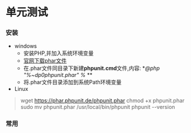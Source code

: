 # 单元测试

### 安装
- windows
    - 安装PHP,并加入系统环境变量
    - [官网下载phar文件](http://www.phpunit.cn)
    - 在.phar文件同目录下新建**phpunit.cmd**文件,内容: **@php "%~dp0phpunit.phar" %* **
    - 将.phar文件目录添加到系统Path环境变量
- Linux
>   wget https://phar.phpunit.de/phpunit.phar
>   chmod +x phpunit.phar
>   sudo mv phpunit.phar /usr/local/bin/phpunit
>   phpunit --version

### 常用
